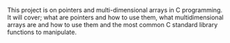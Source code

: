 This project is on pointers and multi-dimensional arrays in C programming. It will cover; what are pointers and how to use them, what multidimensional arrays are and how to use them and the most common C standard library functions to manipulate. 
